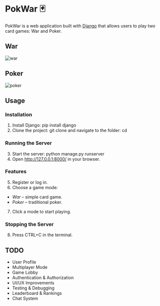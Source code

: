 # **PokWar 🃏**
PokWar is a web application built with [Django](https://docs.djangoproject.com/en/stable/) that allows users to play two card games: War and Poker.

## **War**
![war](https://github.com/user-attachments/assets/3cd9e64e-eb91-4ba5-99a7-49e515bf8789)

## **Poker**
![poker](https://github.com/user-attachments/assets/9763a648-7119-4342-87a7-360f7cb40fe9)

## **Usage**
### **Installation**
1. Install Django: pip install django
2. Clone the project: git clone <repo-url> and navigate to the folder: cd <project-folder>
### **Running the Server**
3. Start the server: python manage.py runserver
4. Open http://127.0.0.1:8000/ in your browser.
### **Features**
5. Register or log in.
6. Choose a game mode:
- *War* – simple card game.
- *Poker* – traditional poker.
7. Click a mode to start playing.
### **Stopping the Server**
8. Press CTRL+C in the terminal.

## **TODO**
- User Profile
- Multiplayer Mode
- Game Lobby
- Authentication & Authorization
- UI/UX Improvements
- Testing & Debugging
- Leaderboard & Rankings
- Chat System
